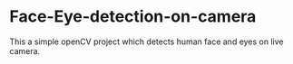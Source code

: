 # Face-Eye-detection-on-camera
This a simple openCV project which detects human face and eyes on live camera.
